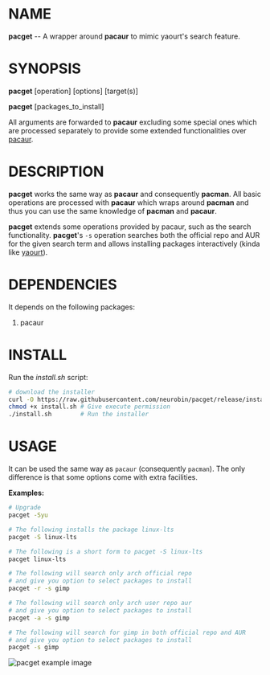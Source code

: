 # NAME

**pacget** -- A wrapper around **pacaur** to mimic yaourt's search feature.

# SYNOPSIS

**pacget** \[operation] \[options] \[target(s)]

**pacget** \[packages_to_install]

All arguments are forwarded to **pacaur** excluding some special ones which are processed separately to provide some extended functionalities over [pacaur](https://github.com/rmarquis/pacaur).

# DESCRIPTION

**pacget** works the same way as **pacaur** and consequently **pacman**. All basic operations are processed with **pacaur** which wraps around **pacman** and thus you can use the same knowledge of **pacman** and **pacaur**.

**pacget** extends some operations provided by pacaur, such as the search functionality. **pacget**'s `-s` operation searches both the official repo and AUR for the given search term and allows installing packages interactively (kinda like [yaourt](https://github.com/archlinuxfr/yaourt)).

# DEPENDENCIES

It depends on the following packages:

1. pacaur

# INSTALL

Run the *install.sh* script:

```bash
# download the installer
curl -O https://raw.githubusercontent.com/neurobin/pacget/release/install.sh
chmod +x install.sh # Give execute permission
./install.sh        # Run the installer
```

# USAGE

It can be used the same way as `pacaur` (consequently `pacman`). The only difference is that some options come with extra facilities.

**Examples:**

```bash
# Upgrade
pacget -Syu

# The following installs the package linux-lts
pacget -S linux-lts

# The following is a short form to pacget -S linux-lts
pacget linux-lts

# The following will search only arch official repo
# and give you option to select packages to install
pacget -r -s gimp

# The following will search only arch user repo aur
# and give you option to select packages to install
pacget -a -s gimp

# The following will search for gimp in both official repo and AUR
# and give you option to select packages to install
pacget -s gimp
```

![pacget example image](https://neurobin.org/img/pacget-ex.png)

